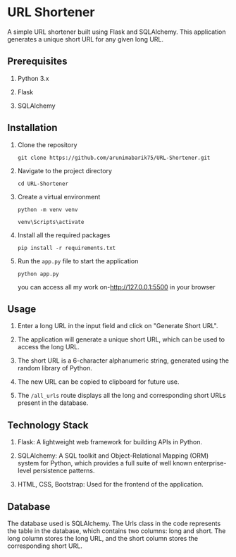 # URL Shortener
A simple URL shortener built using Flask and SQLAlchemy. This application generates a unique short URL for any given long URL.

## Prerequisites
1. Python 3.x

2. Flask

3. SQLAlchemy

## Installation
1. Clone the repository

    `git clone https://github.com/arunimabarik75/URL-Shortener.git`

2. Navigate to the project directory

    `cd URL-Shortener`

3. Create a virtual environment

    `python -m venv venv`

    `venv\Scripts\activate`

4. Install all the required packages

    `pip install -r requirements.txt`

5. Run the `app.py` file to start the application

    `python app.py`

    you can access all my work on-http://127.0.0.1:5500 in your browser

## Usage
1. Enter a long URL in the input field and click on "Generate Short URL".

2. The application will generate a unique short URL, which can be used to access the long URL.

3. The short URL is a 6-character alphanumeric string, generated using the random library of Python.

4. The new URL can be copied to clipboard for future use.

5. The `/all_urls` route displays all the long and corresponding short URLs present in the database.

## Technology Stack
1. Flask: A lightweight web framework for building APIs in Python.

2. SQLAlchemy: A SQL toolkit and Object-Relational Mapping (ORM) system for Python, which provides a full suite of well known enterprise-level persistence patterns.

3. HTML, CSS, Bootstrap: Used for the frontend of the application.

## Database
The database used is SQLAlchemy. The Urls class in the code represents the table in the database, which contains two columns: long and short. The long column stores the long URL, and the short column stores the corresponding short URL.


